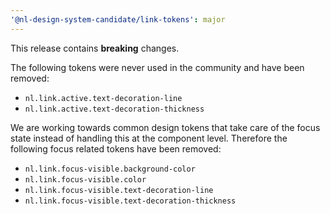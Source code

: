 ```yaml
---
'@nl-design-system-candidate/link-tokens': major
---
```


This release contains **breaking** changes.

The following tokens were never used in the community and have been removed:

- `nl.link.active.text-decoration-line`
- `nl.link.active.text-decoration-thickness`

We are working towards common design tokens that take care of the focus state instead of handling this at the component level. Therefore the following focus related tokens have been removed:

- `nl.link.focus-visible.background-color`
- `nl.link.focus-visible.color`
- `nl.link.focus-visible.text-decoration-line`
- `nl.link.focus-visible.text-decoration-thickness`
